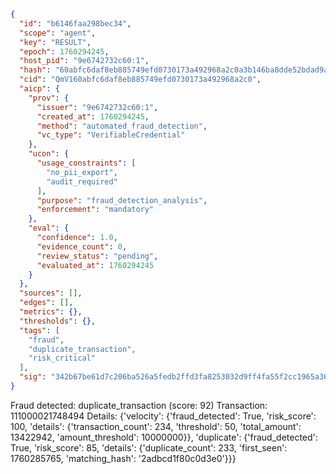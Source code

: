 ```json
{
  "id": "b6146faa298bec34",
  "scope": "agent",
  "key": "RESULT",
  "epoch": 1760294245,
  "host_pid": "9e6742732c60:1",
  "hash": "60abfc6daf8eb885749efd0730173a492968a2c0a3b146ba8dde52bdad9aea5c",
  "cid": "QmV160abfc6daf8eb885749efd0730173a492968a2c0",
  "aicp": {
    "prov": {
      "issuer": "9e6742732c60:1",
      "created_at": 1760294245,
      "method": "automated_fraud_detection",
      "vc_type": "VerifiableCredential"
    },
    "ucon": {
      "usage_constraints": [
        "no_pii_export",
        "audit_required"
      ],
      "purpose": "fraud_detection_analysis",
      "enforcement": "mandatory"
    },
    "eval": {
      "confidence": 1.0,
      "evidence_count": 0,
      "review_status": "pending",
      "evaluated_at": 1760294245
    }
  },
  "sources": [],
  "edges": [],
  "metrics": {},
  "thresholds": {},
  "tags": [
    "fraud",
    "duplicate_transaction",
    "risk_critical"
  ],
  "sig": "342b67be61d7c206ba526a5fedb2ffd3fa8253032d9ff4fa55f2cc1965a3608a"
}
```

Fraud detected: duplicate_transaction (score: 92)
Transaction: 111000021748494
Details: {'velocity': {'fraud_detected': True, 'risk_score': 100, 'details': {'transaction_count': 234, 'threshold': 50, 'total_amount': 13422942, 'amount_threshold': 10000000}}, 'duplicate': {'fraud_detected': True, 'risk_score': 85, 'details': {'duplicate_count': 233, 'first_seen': 1760285765, 'matching_hash': '2adbcd1f80c0d3e0'}}}